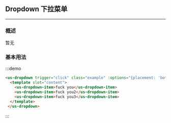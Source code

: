 ## Dropdown 下拉菜单
---
### 概述
暂无

### 基本用法


<div class="demo-display">
  <div class="layout">
  <!-- 外面两层 demo-display 和 layout 记得加上 -->
    <us-dropdown trigger="click" class="example" :options="{placement: 'bottom'}">
      <template slot="content">
        <us-dropdown-item>fuck you</us-dropdown-item>
        <us-dropdown-item>fuck you2</us-dropdown-item>
        <us-dropdown-item>fuck you3</us-dropdown-item>
      </template>
    </us-dropdown>
  </div>
<div class="code-display">

:::demo
```html
<us-dropdown trigger="click" class="example" :options="{placement: 'bottom'}">
  <template slot="content">
    <us-dropdown-item>fuck you</us-dropdown-item>
    <us-dropdown-item>fuck you2</us-dropdown-item>
    <us-dropdown-item>fuck you3</us-dropdown-item>
  </template>
 </us-dropdown>
```
:::

  </div>
</div>
